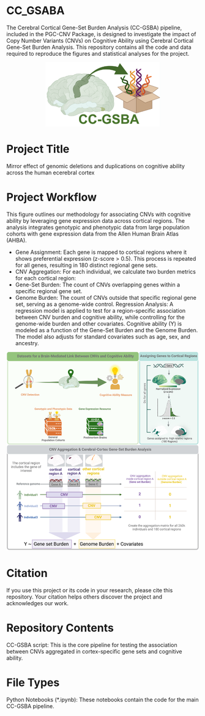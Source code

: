 # CC_GSABA
The Cerebral Cortical Gene-Set Burden Analysis (CC-GSBA) pipeline, included in the PGC-CNV Package, is designed to investigate the impact of Copy Number Variants (CNVs) on Cognitive Ability using Cerebral Cortical Gene-Set Burden Analysis. This repository contains all the code and data required to reproduce the figures and statistical analyses for the project. 
<p align="center">
 <img src="/CC-GSBA_logo.png" alt="CC-GSBA_logo" width="300"/>
</p>

# Project Title
Mirror effect of genomic deletions and duplications on cognitive ability across the human ecerebral cortex

# Project Workflow
This figure outlines our methodology for associating CNVs with cognitive ability by leveraging gene expression data across cortical regions. The analysis integrates genotypic and phenotypic data from large population cohorts with gene expression data from the Allen Human Brain Atlas (AHBA).

- Gene Assignment: Each gene is mapped to cortical regions where it shows preferential expression (z-score > 0.5). This process is repeated for all genes, resulting in 180 distinct regional gene sets.
- CNV Aggregation: For each individual, we calculate two burden metrics for each cortical region:
- Gene-Set Burden: The count of CNVs overlapping genes within a specific regional gene set.
- Genome Burden: The count of CNVs outside that specific regional gene set, serving as a genome-wide control.
Regression Analysis: A regression model is applied to test for a region-specific association between CNV burden and cognitive ability, while controlling for the genome-wide burden and other covariates.  Cognitive ability (Y) is modeled as a function of the Gene-Set Burden and the Genome Burden. The model also adjusts for standard covariates such as age, sex, and ancestry.

<p align="center">
 <img src="CortexWorkflow_v7.png" alt="CortexWorkflow_v7" width="900"/>
</p>


# Citation
If you use this project or its code in your research, please cite this repository. Your citation helps others discover the project and acknowledges our work.


# Repository Contents
CC-GSBA script: This is the core pipeline for testing the association between CNVs aggregated in cortex-specific gene sets and cognitive ability. 

# File Types
Python Notebooks (*.ipynb): These notebooks contain the code for the main CC-GSBA pipeline. 
